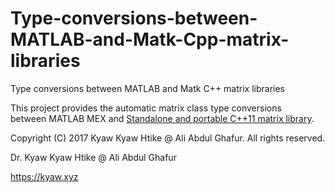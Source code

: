 # Type-conversions-between-MATLAB-and-Matk-Cpp-matrix-libraries
Type conversions between MATLAB and Matk C++ matrix libraries

This project provides the automatic matrix class type conversions between MATLAB MEX and <a href="https://github.com/Kyaw-Kyaw-Htike/Standalone-and-portable-Cpp11-matrix-library" target="_blank">Standalone and portable C++11 matrix library</a>.


Copyright (C) 2017 Kyaw Kyaw Htike @ Ali Abdul Ghafur. All rights reserved.



Dr. Kyaw Kyaw Htike @ Ali Abdul Ghafur



https://kyaw.xyz
